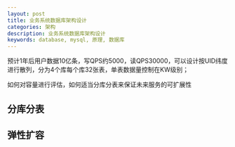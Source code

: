 ```yaml
---
layout: post
title: 业务系统数据库架构设计
categories: 架构
description: 业务系统数据库架构设计
keywords: database, mysql, 原理, 数据库
---
```


预计1年后用户数据10亿条，写QPS约5000，读QPS30000，可以设计按UID纬度进行散列，分为4个库每个库32张表，单表数据量控制在KW级别；

如何对容量进行评估，如何适当分库分表来保证未来服务的可扩展性

## 分库分表

## 弹性扩容